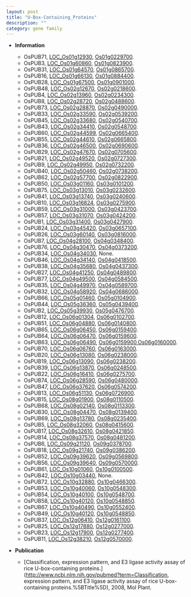 ```yaml
---
layout: post
title: "U-Box-Containing_Proteins"
description: ""
category: gene family
---
```


* **Information**  
    + OsPUB71, [LOC_Os01g12930](http://rice.plantbiology.msu.edu/cgi-bin/ORF_infopage.cgi?orf=LOC_Os01g12930), [Os01g0229700](http://rapdb.dna.affrc.go.jp/viewer/gbrowse_details/irgsp1?name=Os01g0229700).
    + OsPUB3, [LOC_Os01g60860](http://rice.plantbiology.msu.edu/cgi-bin/ORF_infopage.cgi?orf=LOC_Os01g60860), [Os01g0823900](http://rapdb.dna.affrc.go.jp/viewer/gbrowse_details/irgsp1?name=Os01g0823900).
    + OsPUB31, [LOC_Os01g64570](http://rice.plantbiology.msu.edu/cgi-bin/ORF_infopage.cgi?orf=LOC_Os01g64570), [Os01g0865700](http://rapdb.dna.affrc.go.jp/viewer/gbrowse_details/irgsp1?name=Os01g0865700).
    + OsPUB16, [LOC_Os01g66130](http://rice.plantbiology.msu.edu/cgi-bin/ORF_infopage.cgi?orf=LOC_Os01g66130), [Os01g0884400](http://rapdb.dna.affrc.go.jp/viewer/gbrowse_details/irgsp1?name=Os01g0884400).
    + OsPUB28, [LOC_Os01g67500](http://rice.plantbiology.msu.edu/cgi-bin/ORF_infopage.cgi?orf=LOC_Os01g67500), [Os01g0901000](http://rapdb.dna.affrc.go.jp/viewer/gbrowse_details/irgsp1?name=Os01g0901000).
    + OsPUB48, [LOC_Os02g12670](http://rice.plantbiology.msu.edu/cgi-bin/ORF_infopage.cgi?orf=LOC_Os02g12670), [Os02g0218600](http://rapdb.dna.affrc.go.jp/viewer/gbrowse_details/irgsp1?name=Os02g0218600).
    + OsPUB4, [LOC_Os02g13960](http://rice.plantbiology.msu.edu/cgi-bin/ORF_infopage.cgi?orf=LOC_Os02g13960), [Os02g0234300](http://rapdb.dna.affrc.go.jp/viewer/gbrowse_details/irgsp1?name=Os02g0234300).
    + OsPUB8, [LOC_Os02g28720](http://rice.plantbiology.msu.edu/cgi-bin/ORF_infopage.cgi?orf=LOC_Os02g28720), [Os02g0488600](http://rapdb.dna.affrc.go.jp/viewer/gbrowse_details/irgsp1?name=Os02g0488600).
    + OsPUB73, [LOC_Os02g28870](http://rice.plantbiology.msu.edu/cgi-bin/ORF_infopage.cgi?orf=LOC_Os02g28870), [Os02g0490000](http://rapdb.dna.affrc.go.jp/viewer/gbrowse_details/irgsp1?name=Os02g0490000).
    + OsPUB33, [LOC_Os02g33590](http://rice.plantbiology.msu.edu/cgi-bin/ORF_infopage.cgi?orf=LOC_Os02g33590), [Os02g0539200](http://rapdb.dna.affrc.go.jp/viewer/gbrowse_details/irgsp1?name=Os02g0539200).
    + OsPUB45, [LOC_Os02g33680](http://rice.plantbiology.msu.edu/cgi-bin/ORF_infopage.cgi?orf=LOC_Os02g33680), [Os02g0540700](http://rapdb.dna.affrc.go.jp/viewer/gbrowse_details/irgsp1?name=Os02g0540700).
    + OsPUB43, [LOC_Os02g34410](http://rice.plantbiology.msu.edu/cgi-bin/ORF_infopage.cgi?orf=LOC_Os02g34410), [Os02g0548700](http://rapdb.dna.affrc.go.jp/viewer/gbrowse_details/irgsp1?name=Os02g0548700).
    + OsPUB60, [LOC_Os02g44599](http://rice.plantbiology.msu.edu/cgi-bin/ORF_infopage.cgi?orf=LOC_Os02g44599), [Os02g0665400](http://rapdb.dna.affrc.go.jp/viewer/gbrowse_details/irgsp1?name=Os02g0665400).
    + OsPUB55, [LOC_Os02g44610](http://rice.plantbiology.msu.edu/cgi-bin/ORF_infopage.cgi?orf=LOC_Os02g44610), [Os02g0665800](http://rapdb.dna.affrc.go.jp/viewer/gbrowse_details/irgsp1?name=Os02g0665800).
    + OsPUB36, [LOC_Os02g46500](http://rice.plantbiology.msu.edu/cgi-bin/ORF_infopage.cgi?orf=LOC_Os02g46500), [Os02g0690600](http://rapdb.dna.affrc.go.jp/viewer/gbrowse_details/irgsp1?name=Os02g0690600).
    + OsPUB29, [LOC_Os02g47670](http://rice.plantbiology.msu.edu/cgi-bin/ORF_infopage.cgi?orf=LOC_Os02g47670), [Os02g0705600](http://rapdb.dna.affrc.go.jp/viewer/gbrowse_details/irgsp1?name=Os02g0705600).
    + OsPUB21, [LOC_Os02g49520](http://rice.plantbiology.msu.edu/cgi-bin/ORF_infopage.cgi?orf=LOC_Os02g49520), [Os02g0727300](http://rapdb.dna.affrc.go.jp/viewer/gbrowse_details/irgsp1?name=Os02g0727300).
    + OsPUB9, [LOC_Os02g49950](http://rice.plantbiology.msu.edu/cgi-bin/ORF_infopage.cgi?orf=LOC_Os02g49950), [Os02g0732200](http://rapdb.dna.affrc.go.jp/viewer/gbrowse_details/irgsp1?name=Os02g0732200).
    + OsPUB40, [LOC_Os02g50460](http://rice.plantbiology.msu.edu/cgi-bin/ORF_infopage.cgi?orf=LOC_Os02g50460), [Os02g0738200](http://rapdb.dna.affrc.go.jp/viewer/gbrowse_details/irgsp1?name=Os02g0738200).
    + OsPUB62, [LOC_Os02g57700](http://rice.plantbiology.msu.edu/cgi-bin/ORF_infopage.cgi?orf=LOC_Os02g57700), [Os02g0822900](http://rapdb.dna.affrc.go.jp/viewer/gbrowse_details/irgsp1?name=Os02g0822900).
    + OsPUB50, [LOC_Os03g01160](http://rice.plantbiology.msu.edu/cgi-bin/ORF_infopage.cgi?orf=LOC_Os03g01160), [Os03g0101200](http://rapdb.dna.affrc.go.jp/viewer/gbrowse_details/irgsp1?name=Os03g0101200).
    + OsPUB75, [LOC_Os03g13010](http://rice.plantbiology.msu.edu/cgi-bin/ORF_infopage.cgi?orf=LOC_Os03g13010), [Os03g0232600](http://rapdb.dna.affrc.go.jp/viewer/gbrowse_details/irgsp1?name=Os03g0232600).
    + OsPUB41, [LOC_Os03g13740](http://rice.plantbiology.msu.edu/cgi-bin/ORF_infopage.cgi?orf=LOC_Os03g13740), [Os03g0240600](http://rapdb.dna.affrc.go.jp/viewer/gbrowse_details/irgsp1?name=Os03g0240600).
    + OsPUB10, [LOC_Os03g16824](http://rice.plantbiology.msu.edu/cgi-bin/ORF_infopage.cgi?orf=LOC_Os03g16824), [Os03g0275900](http://rapdb.dna.affrc.go.jp/viewer/gbrowse_details/irgsp1?name=Os03g0275900).
    + OsPUB59, [LOC_Os03g31000](http://rice.plantbiology.msu.edu/cgi-bin/ORF_infopage.cgi?orf=LOC_Os03g31000), [Os03g0423700](http://rapdb.dna.affrc.go.jp/viewer/gbrowse_details/irgsp1?name=Os03g0423700).
    + OsPUB57, [LOC_Os03g31070](http://rice.plantbiology.msu.edu/cgi-bin/ORF_infopage.cgi?orf=LOC_Os03g31070), [Os03g0424200](http://rapdb.dna.affrc.go.jp/viewer/gbrowse_details/irgsp1?name=Os03g0424200).
    + OsPUB1, [LOC_Os03g31400](http://rice.plantbiology.msu.edu/cgi-bin/ORF_infopage.cgi?orf=LOC_Os03g31400), [Os03g0427900](http://rapdb.dna.affrc.go.jp/viewer/gbrowse_details/irgsp1?name=Os03g0427900).
    + OsPUB24, [LOC_Os03g45420](http://rice.plantbiology.msu.edu/cgi-bin/ORF_infopage.cgi?orf=LOC_Os03g45420), [Os03g0657100](http://rapdb.dna.affrc.go.jp/viewer/gbrowse_details/irgsp1?name=Os03g0657100).
    + OsPUB26, [LOC_Os03g60140](http://rice.plantbiology.msu.edu/cgi-bin/ORF_infopage.cgi?orf=LOC_Os03g60140), [Os03g0816000](http://rapdb.dna.affrc.go.jp/viewer/gbrowse_details/irgsp1?name=Os03g0816000).
    + OsPUB7, [LOC_Os04g28100](http://rice.plantbiology.msu.edu/cgi-bin/ORF_infopage.cgi?orf=LOC_Os04g28100), [Os04g0348400](http://rapdb.dna.affrc.go.jp/viewer/gbrowse_details/irgsp1?name=Os04g0348400).
    + OsPUB76, [LOC_Os04g30470](http://rice.plantbiology.msu.edu/cgi-bin/ORF_infopage.cgi?orf=LOC_Os04g30470), [Os04g0373200](http://rapdb.dna.affrc.go.jp/viewer/gbrowse_details/irgsp1?name=Os04g0373200).
    + OsPUB34, [LOC_Os04g34030](http://rice.plantbiology.msu.edu/cgi-bin/ORF_infopage.cgi?orf=LOC_Os04g34030), None.
    + OsPUB46, [LOC_Os04g34140](http://rice.plantbiology.msu.edu/cgi-bin/ORF_infopage.cgi?orf=LOC_Os04g34140), [Os04g0418500](http://rapdb.dna.affrc.go.jp/viewer/gbrowse_details/irgsp1?name=Os04g0418500).
    + OsPUB38, [LOC_Os04g35680](http://rice.plantbiology.msu.edu/cgi-bin/ORF_infopage.cgi?orf=LOC_Os04g35680), [Os04g0437300](http://rapdb.dna.affrc.go.jp/viewer/gbrowse_details/irgsp1?name=Os04g0437300).
    + OsPUB27, [LOC_Os04g41250](http://rice.plantbiology.msu.edu/cgi-bin/ORF_infopage.cgi?orf=LOC_Os04g41250), [Os04g0489800](http://rapdb.dna.affrc.go.jp/viewer/gbrowse_details/irgsp1?name=Os04g0489800).
    + OsPUB77, [LOC_Os04g49500](http://rice.plantbiology.msu.edu/cgi-bin/ORF_infopage.cgi?orf=LOC_Os04g49500), [Os04g0584500](http://rapdb.dna.affrc.go.jp/viewer/gbrowse_details/irgsp1?name=Os04g0584500).
    + OsPUB35, [LOC_Os04g49970](http://rice.plantbiology.msu.edu/cgi-bin/ORF_infopage.cgi?orf=LOC_Os04g49970), [Os04g0589700](http://rapdb.dna.affrc.go.jp/viewer/gbrowse_details/irgsp1?name=Os04g0589700).
    + OsPUB32, [LOC_Os04g58920](http://rice.plantbiology.msu.edu/cgi-bin/ORF_infopage.cgi?orf=LOC_Os04g58920), [Os04g0686000](http://rapdb.dna.affrc.go.jp/viewer/gbrowse_details/irgsp1?name=Os04g0686000).
    + OsPUB66, [LOC_Os05g01460](http://rice.plantbiology.msu.edu/cgi-bin/ORF_infopage.cgi?orf=LOC_Os05g01460), [Os05g0104900](http://rapdb.dna.affrc.go.jp/viewer/gbrowse_details/irgsp1?name=Os05g0104900).
    + OsPUB44, [LOC_Os05g36360](http://rice.plantbiology.msu.edu/cgi-bin/ORF_infopage.cgi?orf=LOC_Os05g36360), [Os05g0439400](http://rapdb.dna.affrc.go.jp/viewer/gbrowse_details/irgsp1?name=Os05g0439400).
    + OsPUB2, [LOC_Os05g39930](http://rice.plantbiology.msu.edu/cgi-bin/ORF_infopage.cgi?orf=LOC_Os05g39930), [Os05g0476700](http://rapdb.dna.affrc.go.jp/viewer/gbrowse_details/irgsp1?name=Os05g0476700).
    + OsPUB12, [LOC_Os06g01304](http://rice.plantbiology.msu.edu/cgi-bin/ORF_infopage.cgi?orf=LOC_Os06g01304), [Os06g0102700](http://rapdb.dna.affrc.go.jp/viewer/gbrowse_details/irgsp1?name=Os06g0102700).
    + OsPUB51, [LOC_Os06g04880](http://rice.plantbiology.msu.edu/cgi-bin/ORF_infopage.cgi?orf=LOC_Os06g04880), [Os06g0140800](http://rapdb.dna.affrc.go.jp/viewer/gbrowse_details/irgsp1?name=Os06g0140800).
    + OsPUB65, [LOC_Os06g06450](http://rice.plantbiology.msu.edu/cgi-bin/ORF_infopage.cgi?orf=LOC_Os06g06450), [Os06g0159400](http://rapdb.dna.affrc.go.jp/viewer/gbrowse_details/irgsp1?name=Os06g0159400).
    + OsPUB64, [LOC_Os06g06470](http://rice.plantbiology.msu.edu/cgi-bin/ORF_infopage.cgi?orf=LOC_Os06g06470), [Os06g0159600](http://rapdb.dna.affrc.go.jp/viewer/gbrowse_details/irgsp1?name=Os06g0159600).
    + OsPUB63, [LOC_Os06g06490](http://rice.plantbiology.msu.edu/cgi-bin/ORF_infopage.cgi?orf=LOC_Os06g06490), [Os06g0159900](http://rapdb.dna.affrc.go.jp/viewer/gbrowse_details/irgsp1?name=Os06g0159900),[Os06g0160000](http://rapdb.dna.affrc.go.jp/viewer/gbrowse_details/irgsp1?name=Os06g0160000).
    + OsPUB70, [LOC_Os06g06760](http://rice.plantbiology.msu.edu/cgi-bin/ORF_infopage.cgi?orf=LOC_Os06g06760), [Os06g0163000](http://rapdb.dna.affrc.go.jp/viewer/gbrowse_details/irgsp1?name=Os06g0163000).
    + OsPUB20, [LOC_Os06g13080](http://rice.plantbiology.msu.edu/cgi-bin/ORF_infopage.cgi?orf=LOC_Os06g13080), [Os06g0238000](http://rapdb.dna.affrc.go.jp/viewer/gbrowse_details/irgsp1?name=Os06g0238000).
    + OsPUB19, [LOC_Os06g13090](http://rice.plantbiology.msu.edu/cgi-bin/ORF_infopage.cgi?orf=LOC_Os06g13090), [Os06g0238200](http://rapdb.dna.affrc.go.jp/viewer/gbrowse_details/irgsp1?name=Os06g0238200).
    + OsPUB39, [LOC_Os06g13870](http://rice.plantbiology.msu.edu/cgi-bin/ORF_infopage.cgi?orf=LOC_Os06g13870), [Os06g0248500](http://rapdb.dna.affrc.go.jp/viewer/gbrowse_details/irgsp1?name=Os06g0248500).
    + OsPUB22, [LOC_Os06g16410](http://rice.plantbiology.msu.edu/cgi-bin/ORF_infopage.cgi?orf=LOC_Os06g16410), [Os06g0275700](http://rapdb.dna.affrc.go.jp/viewer/gbrowse_details/irgsp1?name=Os06g0275700).
    + OsPUB74, [LOC_Os06g28590](http://rice.plantbiology.msu.edu/cgi-bin/ORF_infopage.cgi?orf=LOC_Os06g28590), [Os06g0480000](http://rapdb.dna.affrc.go.jp/viewer/gbrowse_details/irgsp1?name=Os06g0480000).
    + OsPUB47, [LOC_Os06g37620](http://rice.plantbiology.msu.edu/cgi-bin/ORF_infopage.cgi?orf=LOC_Os06g37620), [Os06g0574200](http://rapdb.dna.affrc.go.jp/viewer/gbrowse_details/irgsp1?name=Os06g0574200).
    + OsPUB13, [LOC_Os06g51130](http://rice.plantbiology.msu.edu/cgi-bin/ORF_infopage.cgi?orf=LOC_Os06g51130), [Os06g0726900](http://rapdb.dna.affrc.go.jp/viewer/gbrowse_details/irgsp1?name=Os06g0726900).
    + OsPUB15, [LOC_Os08g01900](http://rice.plantbiology.msu.edu/cgi-bin/ORF_infopage.cgi?orf=LOC_Os08g01900), [Os08g0110500](http://rapdb.dna.affrc.go.jp/viewer/gbrowse_details/irgsp1?name=Os08g0110500).
    + OsPUB68, [LOC_Os08g02140](http://rice.plantbiology.msu.edu/cgi-bin/ORF_infopage.cgi?orf=LOC_Os08g02140), [Os08g0113300](http://rapdb.dna.affrc.go.jp/viewer/gbrowse_details/irgsp1?name=Os08g0113300).
    + OsPUB30, [LOC_Os08g04470](http://rice.plantbiology.msu.edu/cgi-bin/ORF_infopage.cgi?orf=LOC_Os08g04470), [Os08g0139400](http://rapdb.dna.affrc.go.jp/viewer/gbrowse_details/irgsp1?name=Os08g0139400).
    + OsPUB69, [LOC_Os08g13780](http://rice.plantbiology.msu.edu/cgi-bin/ORF_infopage.cgi?orf=LOC_Os08g13780), [Os08g0235400](http://rapdb.dna.affrc.go.jp/viewer/gbrowse_details/irgsp1?name=Os08g0235400).
    + OsPUB5, [LOC_Os08g32060](http://rice.plantbiology.msu.edu/cgi-bin/ORF_infopage.cgi?orf=LOC_Os08g32060), [Os08g0415600](http://rapdb.dna.affrc.go.jp/viewer/gbrowse_details/irgsp1?name=Os08g0415600).
    + OsPUB17, [LOC_Os08g32610](http://rice.plantbiology.msu.edu/cgi-bin/ORF_infopage.cgi?orf=LOC_Os08g32610), [Os08g0421850](http://rapdb.dna.affrc.go.jp/viewer/gbrowse_details/irgsp1?name=Os08g0421850).
    + OsPUB14, [LOC_Os08g37570](http://rice.plantbiology.msu.edu/cgi-bin/ORF_infopage.cgi?orf=LOC_Os08g37570), [Os08g0481200](http://rapdb.dna.affrc.go.jp/viewer/gbrowse_details/irgsp1?name=Os08g0481200).
    + OsPUB6, [LOC_Os09g21120](http://rice.plantbiology.msu.edu/cgi-bin/ORF_infopage.cgi?orf=LOC_Os09g21120), [Os09g0378700](http://rapdb.dna.affrc.go.jp/viewer/gbrowse_details/irgsp1?name=Os09g0378700).
    + OsPUB18, [LOC_Os09g21740](http://rice.plantbiology.msu.edu/cgi-bin/ORF_infopage.cgi?orf=LOC_Os09g21740), [Os09g0386200](http://rapdb.dna.affrc.go.jp/viewer/gbrowse_details/irgsp1?name=Os09g0386200).
    + OsPUB52, [LOC_Os09g39620](http://rice.plantbiology.msu.edu/cgi-bin/ORF_infopage.cgi?orf=LOC_Os09g39620), [Os09g0569800](http://rapdb.dna.affrc.go.jp/viewer/gbrowse_details/irgsp1?name=Os09g0569800).
    + OsPUB56, [LOC_Os09g39640](http://rice.plantbiology.msu.edu/cgi-bin/ORF_infopage.cgi?orf=LOC_Os09g39640), [Os09g0570000](http://rapdb.dna.affrc.go.jp/viewer/gbrowse_details/irgsp1?name=Os09g0570000).
    + OsPUB61, [LOC_Os10g01060](http://rice.plantbiology.msu.edu/cgi-bin/ORF_infopage.cgi?orf=LOC_Os10g01060), [Os10g0100500](http://rapdb.dna.affrc.go.jp/viewer/gbrowse_details/irgsp1?name=Os10g0100500).
    + OsPUB42, [LOC_Os10g03440](http://rice.plantbiology.msu.edu/cgi-bin/ORF_infopage.cgi?orf=LOC_Os10g03440), None.
    + OsPUB72, [LOC_Os10g32880](http://rice.plantbiology.msu.edu/cgi-bin/ORF_infopage.cgi?orf=LOC_Os10g32880), [Os10g0466300](http://rapdb.dna.affrc.go.jp/viewer/gbrowse_details/irgsp1?name=Os10g0466300).
    + OsPUB53, [LOC_Os10g40060](http://rice.plantbiology.msu.edu/cgi-bin/ORF_infopage.cgi?orf=LOC_Os10g40060), [Os10g0548300](http://rapdb.dna.affrc.go.jp/viewer/gbrowse_details/irgsp1?name=Os10g0548300).
    + OsPUB54, [LOC_Os10g40100](http://rice.plantbiology.msu.edu/cgi-bin/ORF_infopage.cgi?orf=LOC_Os10g40100), [Os10g0548700](http://rapdb.dna.affrc.go.jp/viewer/gbrowse_details/irgsp1?name=Os10g0548700).
    + OsPUB58, [LOC_Os10g40120](http://rice.plantbiology.msu.edu/cgi-bin/ORF_infopage.cgi?orf=LOC_Os10g40120), [Os10g0548850](http://rapdb.dna.affrc.go.jp/viewer/gbrowse_details/irgsp1?name=Os10g0548850).
    + OsPUB67, [LOC_Os10g40490](http://rice.plantbiology.msu.edu/cgi-bin/ORF_infopage.cgi?orf=LOC_Os10g40490), [Os10g0552400](http://rapdb.dna.affrc.go.jp/viewer/gbrowse_details/irgsp1?name=Os10g0552400).
    + OsPUB49, [LOC_Os10g40120](http://rice.plantbiology.msu.edu/cgi-bin/ORF_infopage.cgi?orf=LOC_Os10g40120), [Os10g0548850](http://rapdb.dna.affrc.go.jp/viewer/gbrowse_details/irgsp1?name=Os10g0548850).
    + OsPUB37, [LOC_Os12g06410](http://rice.plantbiology.msu.edu/cgi-bin/ORF_infopage.cgi?orf=LOC_Os12g06410), [Os12g0161100](http://rapdb.dna.affrc.go.jp/viewer/gbrowse_details/irgsp1?name=Os12g0161100).
    + OsPUB25, [LOC_Os12g17880](http://rice.plantbiology.msu.edu/cgi-bin/ORF_infopage.cgi?orf=LOC_Os12g17880), [Os12g0277000](http://rapdb.dna.affrc.go.jp/viewer/gbrowse_details/irgsp1?name=Os12g0277000).
    + OsPUB23, [LOC_Os12g17900](http://rice.plantbiology.msu.edu/cgi-bin/ORF_infopage.cgi?orf=LOC_Os12g17900), [Os12g0277400](http://rapdb.dna.affrc.go.jp/viewer/gbrowse_details/irgsp1?name=Os12g0277400).
    + OsPUB11, [LOC_Os12g38210](http://rice.plantbiology.msu.edu/cgi-bin/ORF_infopage.cgi?orf=LOC_Os12g38210), [Os12g0570000](http://rapdb.dna.affrc.go.jp/viewer/gbrowse_details/irgsp1?name=Os12g0570000).

* **Publication**  
    + [Classification, expression pattern, and E3 ligase activity assay of rice U-box-containing proteins.](http://www.ncbi.nlm.nih.gov/pubmed?term=Classification, expression pattern, and E3 ligase activity assay of rice U-box-containing proteins.%5BTitle%5D), 2008, Mol Plant.


